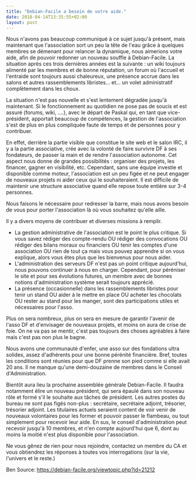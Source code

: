 ```yaml
---
title: "Debian-Facile a besoin de votre aide."
date: 2018-04-14T13:35:55+02:00
layout: post
---
```


Nous n'avons pas beaucoup communiqué à ce sujet jusqu'à présent, mais maintenant que l'association sort un peu la tête de l'eau grâce à quelques membres se démenant pour relancer la dynamique, nous aimerions votre aide, afin de pouvoir redonner un nouveau souffle à Debian-Facile. La situation après ces trois dernières années est la suivante : un wiki toujours alimenté par les membres et de bonne réputation, un forum où l'accueil et l'entraide sont toujours aussi chaleureux, une présence accrue dans les salons et autres rassemblements libristes… et… un volet administratif complètement dans les choux.

La situation n'est pas nouvelle et s'est lentement dégradée jusqu'à maintenant.
Si le fonctionnement au quotidien ne pose pas de soucis et est assuré (forums, wiki, ....), avec le départ de Paskal qui, en tant que vice-président, apportait beaucoup de compétences, la gestion de l'association s'est de plus en plus compliquée faute de temps et de personnes pour y contribuer.

En effet, derrière la partie visible que constitue le site web et le salon IRC, il y a la partie associative, crée avec la volonté de faire survivre DF à ses fondateurs, de passer la main et de rendre l'association autonome. Cet aspect nous donne de grandes possibilités : organiser des projets, les financer, gagner en visibilité, etc. Cependant, sans une équipe investie et disponible comme moteur, l'association est un peu figée et ne peut engager de nouveaux projets ni aider ceux qui le souhaiteraient.
Il est difficile de maintenir une structure associative quand elle repose toute entière sur 3-4 personnes.

Nous faisons le nécessaire pour redresser la barre, mais nous avons besoin de vous pour porter l'association là où vous souhaitez qu'elle aille.

Il y a divers moyens de contribuer et  diverses missions à remplir.
- La gestion administrative de l'association est le point le plus critique. Si vous savez rédiger des compte-rendu OU rédiger des convocations OU rédiger des bilans moraux ou financiers OU tenir les comptes d'une association OU rien de tout ça mais vous pouvez apprendre si on vous explique, alors vous êtes plus que les bienvenus pour nous aider.
- L'administration des serveurs DF n'est pas un point critique aujourd'hui, nous pouvons continuer à nous en charger. Cependant, pour péréniser le site et pour ses évolutions futures, un membre avec de bonnes notions d'administration système serait toujours apprécié.
- La présence (occasionnelle) dans les rassemblements libristes pour tenir un stand OU aider à le mettre en place OU acheter les chocolats OU rester au stand pour les manger, sont des participations utiles et nécessaires pour l'asso.

Plus on sera nombreux, plus on sera en mesure de garantir l'avenir de l'asso DF et d'envisager de nouveaux projets, et moins on aura de crise de foie.
On ne va pas se mentir, c'est pas toujours des choses agréables à faire mais c'est pas non plus le bagne.

Nous avons une communauté d'enfer, une asso sur des fondations ultra solides, assez d'adhérents pour une bonne pérénité financière. Bref, toutes les conditions sont réunies pour que DF prenne son pied comme si elle avait 20 ans. Il ne manque qu'une demi-douzaine de membres dans le Conseil d'Administration.

Bientôt aura lieu la prochaine assemblée générale Debian-Facile. Il faudra notamment élire un nouveau président, qui sera épaulé dans son nouveau rôle et formé s'il le souhaite aux tâches de président. Les autres postes du bureau ne sont pas figés non-plus : secrétaire, secrétaire adjoint, trésorier, trésorier adjoint. Les titulaires actuels seraient content de voir venir de nouveaux volontaires pour les former et pouvoir passer le flambeau, ou tout simplement pour recevoir leur aide. En sus, le conseil d'administration peut recevoir jusqu'à 10 membres, et n'en compte aujourd'hui que 6, dont au moins la moitié n'est plus disponible pour l'association.

Ne vous gênez de rien pour nous rejoindre, contactez un membre du CA et vous obtiendrez les réponses à toutes vos interrogations (sur la vie, l'univers et le reste.)

Ben
Source: https://debian-facile.org/viewtopic.php?id=21212
